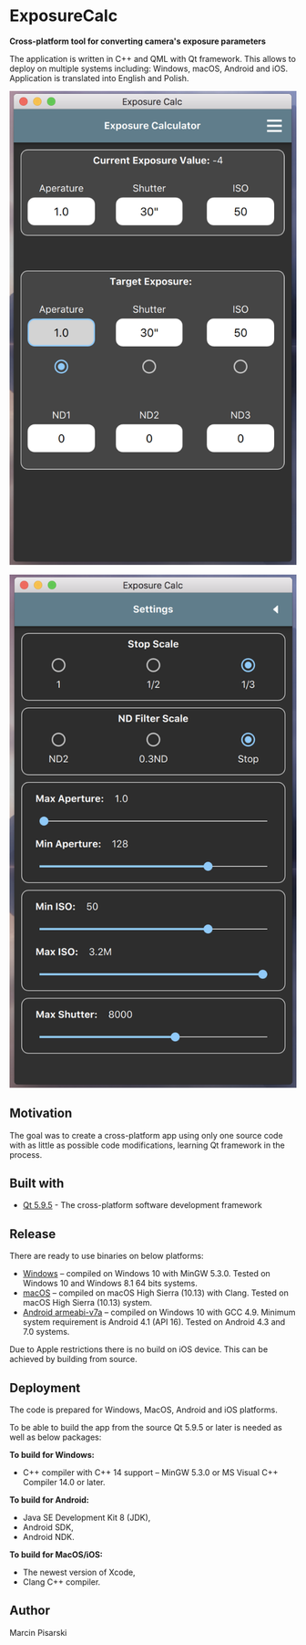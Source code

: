 # ExposureCalc
**Cross-platform tool for converting camera's exposure parameters**

The application is written in C++ and QML with Qt framework. This allows to deploy on multiple systems including: Windows, macOS, Android and iOS.
Application is translated into English and Polish. 

![Main Screen](screenshots/macOS_mainpage.png "App main screen")

![Settings Screen](screenshots/macOS_settings.png "App settings screen")

## Motivation
The goal was to create a cross-platform app using only one source code with as little as possible code modifications, learning Qt framework in the process.

## Built with
* [Qt 5.9.5](https://www.qt.io/) - The cross-platform software development framework

## Release
There are ready to use binaries on below platforms:
* [Windows](https://github.com/MarcinPis/ExposureCalc/releases/tag/v1.0.0) – compiled on Windows 10 with MinGW 5.3.0. Tested on Windows 10 and Windows 8.1 64 bits systems.
* [macOS](https://github.com/MarcinPis/ExposureCalc/releases/tag/v1.0.0) – compiled on macOS High Sierra (10.13) with Clang. Tested on macOS High Sierra (10.13) system.
* [Android armeabi-v7a](https://github.com/MarcinPis/ExposureCalc/releases/tag/v1.0.0) – compiled on Windows 10 with GCC 4.9. Minimum system requirement is Android 4.1 (API 16). Tested on Android 4.3 and 7.0 systems.

Due to Apple restrictions there is no build on iOS device. This can be achieved by building from source.

## Deployment
The code is prepared for Windows, MacOS, Android and iOS platforms. 

To be able to build the app from the source Qt 5.9.5 or later is needed as well as below packages:

**To build for Windows:**
* C++ compiler with C++ 14 support – MinGW 5.3.0 or MS Visual C++ Compiler 14.0 or later.

**To build for Android:**
* Java SE Development Kit 8 (JDK),
* Android SDK,
* Android NDK.

**To build for MacOS/iOS:**
* The newest version of Xcode,
* Clang C++ compiler.

## Author
Marcin Pisarski
